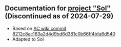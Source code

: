 ## Documentation for [project "Sol"](https://gitlab.com/opfesoft/sol)<br>(Discontinued as of 2024-07-29)

- Based on [AC wiki commit 8212c8ac163a2d4d9bd6d381c0b66ff4bfa6d540](https://github.com/azerothcore/wiki/tree/8212c8ac163a2d4d9bd6d381c0b66ff4bfa6d540)
- Adapted to Sol
